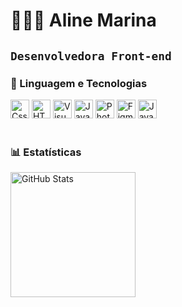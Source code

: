 # 👩🏻‍💻 Aline Marina 
**`Desenvolvedora Front-end`** 
<br>
---
### 🤖 Linguagem e Tecnologias
 <img
 aling="left"
 alt ="Css"
 title = "Css"
 width = "30px"
 style = "paddign-right: 10px"
 src="https://cdn.jsdelivr.net/gh/devicons/devicon@latest/icons/css3/css3-original.svg" 
 />
<img 
aling="left"
alt ="HTML"
title = "HTML"
width = "30px"
style = "paddign-right: 10px"
src="https://cdn.jsdelivr.net/gh/devicons/devicon@latest/icons/html5/html5-original.svg" 
/>
<img 
aling="left"
 alt ="VisualCode"
 title = "VisualCode"
 width = "30px"
 style = "paddign-right: 10px"
src="https://cdn.jsdelivr.net/gh/devicons/devicon@latest/icons/vscode/vscode-original.svg" 
/>
<img 
aling="left"
 alt ="JavaScript"
 title = "JavaScript"
 width = "30px"
 style = "paddign-right: 10px"
src="https://cdn.jsdelivr.net/gh/devicons/devicon@latest/icons/javascript/javascript-original.svg" 
/>
<img 
aling="left"
 alt ="Photoshop"
 title = "Photoshop"
 width = "30px"
 style = "paddign-right: 10px"
src="https://cdn.jsdelivr.net/gh/devicons/devicon@latest/icons/photoshop/photoshop-original.svg" 
/>
<img
aling="left"
 alt ="Figma"
 title = "Figma"
 width = "30px"
 style = "paddign-right: 10px"
src="https://cdn.jsdelivr.net/gh/devicons/devicon@latest/icons/figma/figma-original.svg" 
/>
<img 
aling="left"
 alt ="Java"
 title = "Java"
 width = "30px"
 style = "paddign-right: 10px"
src="https://cdn.jsdelivr.net/gh/devicons/devicon@latest/icons/java/java-original.svg" 
/>
<br>
<br>
### 📊 Estatísticas
<p>
<img 
      align="left" 
      alt="GitHub Stats" 
      height="200" 
      src="https://github-readme-stats.vercel.app/api/top-langs/?username=alinemarina&theme=tokyonight&layout=compact&custom_title=Tecnologias&langs_count=9" 
  />
</p>
